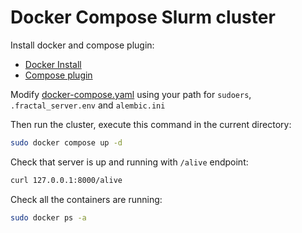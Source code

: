 # Docker Compose Slurm cluster

Install docker and compose plugin:

- [Docker Install](https://docs.docker.com/get-docker/)
- [Compose plugin](https://docs.docker.com/compose/install/)

Modify [docker-compose.yaml](docker-compose.yaml) using your path for `sudoers`, `.fractal_server.env` and `alembic.ini`

Then run the cluster, execute this command in the current directory:

```bash
sudo docker compose up -d
```

Check that server is up and running with `/alive` endpoint:

```bash
curl 127.0.0.1:8000/alive
```

Check all the containers are running:

```bash
sudo docker ps -a
```